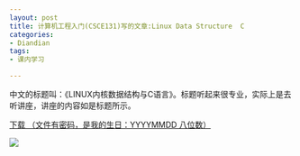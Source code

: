 ```yaml
---
layout: post
title: 计算机工程入门(CSCE131)写的文章:Linux Data Structure  C
categories:
- Diandian
tags:
- 课内学习

---
```

<p>中文的标题叫：《LINUX内核数据结构与C语言》。标题听起来很专业，实际上是去听讲座，讲座的内容如是标题所示。</p>
<p><a href="http://115.com/file/aqudpemn# Linux_Data_Structure_and_C.pdf" target="_blank">​下载 （文件有密码，是我的生日：YYYYMMDD 八位数）</a></p>
<p><img src="http://m2.img.srcdd.com/farm5/d/2012/0627/10/6DCF8A080CCB7BB0AD9FCE27BB949224_B500_900_417_536.PNG" /><br /></p>
<p></p>